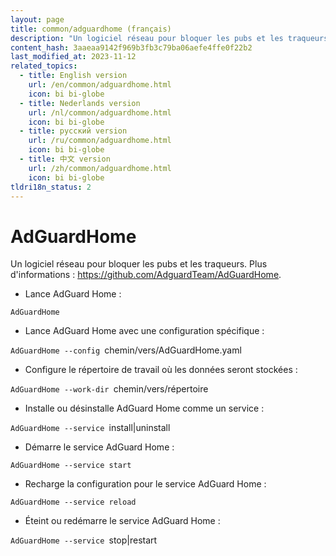 ```yaml
---
layout: page
title: common/adguardhome (français)
description: "Un logiciel réseau pour bloquer les pubs et les traqueurs."
content_hash: 3aaeaa9142f969b3fb3c79ba06aefe4ffe0f22b2
last_modified_at: 2023-11-12
related_topics:
  - title: English version
    url: /en/common/adguardhome.html
    icon: bi bi-globe
  - title: Nederlands version
    url: /nl/common/adguardhome.html
    icon: bi bi-globe
  - title: русский version
    url: /ru/common/adguardhome.html
    icon: bi bi-globe
  - title: 中文 version
    url: /zh/common/adguardhome.html
    icon: bi bi-globe
tldri18n_status: 2
---
```

# AdGuardHome

Un logiciel réseau pour bloquer les pubs et les traqueurs.
Plus d'informations : <https://github.com/AdguardTeam/AdGuardHome>.

- Lance AdGuard Home :

`AdGuardHome`

- Lance AdGuard Home avec une configuration spécifique :

`AdGuardHome --config `<span class="tldr-var badge badge-pill bg-dark-lm bg-white-dm text-white-lm text-dark-dm font-weight-bold">chemin/vers/AdGuardHome.yaml</span>

- Configure le répertoire de travail où les données seront stockées :

`AdGuardHome --work-dir `<span class="tldr-var badge badge-pill bg-dark-lm bg-white-dm text-white-lm text-dark-dm font-weight-bold">chemin/vers/répertoire</span>

- Installe ou désinstalle AdGuard Home comme un service :

`AdGuardHome --service `<span class="tldr-var badge badge-pill bg-dark-lm bg-white-dm text-white-lm text-dark-dm font-weight-bold">install|uninstall</span>

- Démarre le service AdGuard Home :

`AdGuardHome --service start`

- Recharge la configuration pour le service AdGuard Home :

`AdGuardHome --service reload`

- Éteint ou redémarre le service AdGuard Home :

`AdGuardHome --service `<span class="tldr-var badge badge-pill bg-dark-lm bg-white-dm text-white-lm text-dark-dm font-weight-bold">stop|restart</span>
